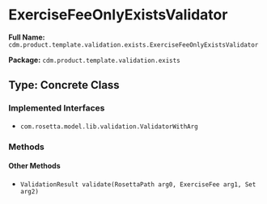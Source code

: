 # ExerciseFeeOnlyExistsValidator

**Full Name:** `cdm.product.template.validation.exists.ExerciseFeeOnlyExistsValidator`

**Package:** `cdm.product.template.validation.exists`

## Type: Concrete Class

### Implemented Interfaces

- `com.rosetta.model.lib.validation.ValidatorWithArg`

### Methods

#### Other Methods

- `ValidationResult validate(RosettaPath arg0, ExerciseFee arg1, Set arg2)`

